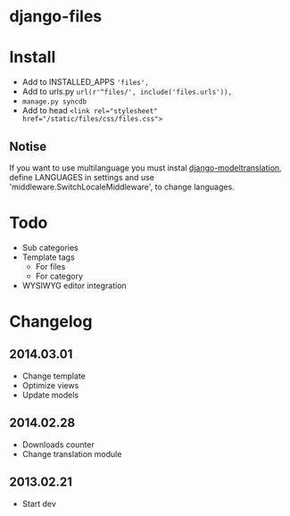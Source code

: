 django-files
============

# Install
* Add to INSTALLED_APPS ```'files',``` 
* Add to urls.py ```url(r'^files/', include('files.urls')),```
* ```manage.py syncdb```
* Add to head ```<link rel="stylesheet" href="/static/files/css/files.css">```


## Notise
If you want to use multilanguage you must instal [django-modeltranslation](https://github.com/deschler/django-modeltranslation), define LANGUAGES in settings and use 'middleware.SwitchLocaleMiddleware', to change languages.


# Todo
* Sub categories
* Template tags
	* For files
	* For category
* WYSIWYG editor integration


# Changelog
## 2014.03.01
* Change template
* Optimize views
* Update models

## 2014.02.28
* Downloads counter
* Change translation module

## 2013.02.21
* Start dev